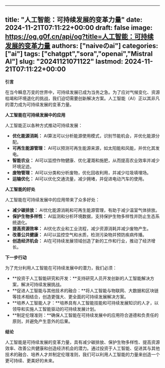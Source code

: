 
---
title: "人工智能：可持续发展的变革力量"
date: 2024-11-21T07:11:22+00:00
draft: false
image: https://og.g0f.cn/api/og?title=人工智能：可持续发展的变革力量
authors: ["naiveのai"]
categories: ["ai"]
tags: ["chatgpt","sora","openai","Mistral AI"]
slug: "20241121071122"
lastmod: 2024-11-21T07:11:22+00:00
---
**引言**

在当今瞬息万变的世界中，可持续发展已成为当务之急。为了应对气候变化、资源枯竭和环境退化的挑战，我们迫切需要创新解决方案。人工智能（AI）正以其非凡的潜力成为可持续发展的变革力量。

**人工智能在可持续发展中的应用**

人工智能正以各种方式推动可持续发展：

* **优化能源消耗：** AI算法可以分析能源使用模式，识别节能机会，并优化能源分配。
* **可再生能源管理：** AI可以预测可再生能源来源，如太阳能和风能，并优化其发电。
* **智能农业：** AI可以监控作物健康、优化灌溉和施肥，从而提高农业效率并减少环境足迹。
* **废物管理：** AI可以分类和分析废物，优化回收利用，并减少垃圾填埋场。
* **运输优化：** AI可以优化交通流量，减少拥堵，并促进电动汽车的使用。

**人工智能的好处**

人工智能在可持续发展中的应用带来了众多好处：

* **减少碳排放：** AI优化能源消耗和可再生能源管理，有助于减少温室气体排放。
* **保护生物多样性：** AI监测和分析环境数据，支持保护生物多样性并防止生态系统退化。
* **提高资源效率：** AI优化农业和工业流程，减少资源消耗并减少废物产生。
* **改善公共健康：** AI可以监控空气和水质，检测污染物并预防疾病传播。
* **创造经济机会：** AI在可持续发展领域创造了新的工作和行业，推动了经济增长。

**下一步行动**

为了充分利用人工智能在可持续发展中的潜力，我们必须：

* **投资于人工智能研究和开发：**支持研究人员开发创新的人工智能解决方案，解决可持续发展挑战。
* **促进人工智能与其他技术的融合：**将人工智能与物联网、大数据和区块链等技术相结合，创造更强大、更全面的可持续发展解决方案。
* **培养人工智能人才：**培养具有人工智能技能和可持续发展知识的人才，以领导和实施人工智能驱动的可持续发展计划。
* **制定伦理准则：**确保人工智能在可持续发展中的应用符合道德和负责任的原则，并避免产生意外的后果。

**结论**

人工智能是可持续发展的变革力量，具有减少碳排放、保护生物多样性、提高资源效率、改善公共健康和创造经济机会的潜力。通过投资于人工智能、促进其与其他技术的融合、培养人才并制定伦理准则，我们可以利用人工智能的力量来创造一个更可持续、更美好的未来。